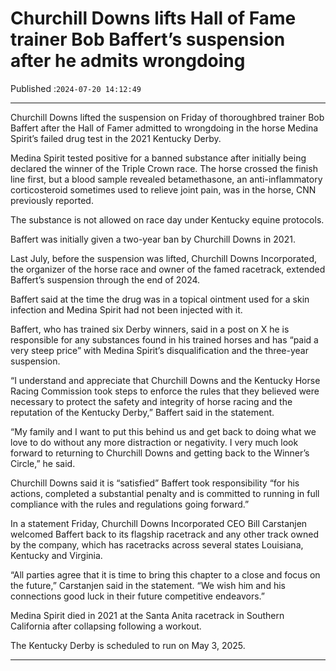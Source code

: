 # Churchill Downs lifts Hall of Fame trainer Bob Baffert’s suspension after he admits wrongdoing

Published :`2024-07-20 14:12:49`

---

Churchill Downs lifted the suspension on Friday of thoroughbred trainer Bob Baffert after the Hall of Famer admitted to wrongdoing in the horse Medina Spirit’s failed drug test in the 2021 Kentucky Derby.

Medina Spirit tested positive for a banned substance after initially being declared the winner of the Triple Crown race. The horse crossed the finish line first, but a blood sample revealed betamethasone, an anti-inflammatory corticosteroid sometimes used to relieve joint pain, was in the horse, CNN previously reported.

The substance is not allowed on race day under Kentucky equine protocols.

Baffert was initially given a two-year ban by Churchill Downs in 2021.

Last July, before the suspension was lifted, Churchill Downs Incorporated, the organizer of the horse race and owner of the famed racetrack, extended Baffert’s suspension through the end of 2024.

Baffert said at the time the drug was in a topical ointment used for a skin infection and Medina Spirit had not been injected with it.

Baffert, who has trained six Derby winners, said in a post on X he is responsible for any substances found in his trained horses and has “paid a very steep price” with Medina Spirit’s disqualification and the three-year suspension.

“I understand and appreciate that Churchill Downs and the Kentucky Horse Racing Commission took steps to enforce the rules that they believed were necessary to protect the safety and integrity of horse racing and the reputation of the Kentucky Derby,” Baffert said in the statement.

“My family and I want to put this behind us and get back to doing what we love to do without any more distraction or negativity. I very much look forward to returning to Churchill Downs and getting back to the Winner’s Circle,” he said.

Churchill Downs said it is “satisfied” Baffert took responsibility “for his actions, completed a substantial penalty and is committed to running in full compliance with the rules and regulations going forward.”

In a statement Friday, Churchill Downs Incorporated CEO Bill Carstanjen welcomed Baffert back to its flagship racetrack and any other track owned by the company, which has racetracks across several states Louisiana, Kentucky and Virginia.

“All parties agree that it is time to bring this chapter to a close and focus on the future,” Carstanjen said in the statement. “We wish him and his connections good luck in their future competitive endeavors.”

Medina Spirit died in 2021 at the Santa Anita racetrack in Southern California after collapsing following a workout.

The Kentucky Derby is scheduled to run on May 3, 2025.

---

